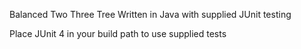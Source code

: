 Balanced Two Three Tree
Written in Java with supplied JUnit testing

Place JUnit 4 in your build path to use supplied tests